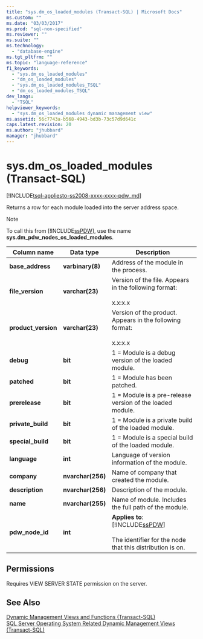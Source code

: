 ```yaml
---
title: "sys.dm_os_loaded_modules (Transact-SQL) | Microsoft Docs"
ms.custom: ""
ms.date: "03/03/2017"
ms.prod: "sql-non-specified"
ms.reviewer: ""
ms.suite: ""
ms.technology: 
  - "database-engine"
ms.tgt_pltfrm: ""
ms.topic: "language-reference"
f1_keywords: 
  - "sys.dm_os_loaded_modules"
  - "dm_os_loaded_modules"
  - "sys.dm_os_loaded_modules_TSQL"
  - "dm_os_loaded_modules_TSQL"
dev_langs: 
  - "TSQL"
helpviewer_keywords: 
  - "sys.dm_os_loaded_modules dynamic management view"
ms.assetid: 56c7743a-b568-4943-bd3b-73c57d9d641c
caps.latest.revision: 20
ms.author: "jhubbard"
manager: "jhubbard"
---
```

# sys.dm_os_loaded_modules (Transact-SQL)
[!INCLUDE[tsql-appliesto-ss2008-xxxx-xxxx-pdw_md](../../relational-databases/system-catalog-views/includes/tsql-appliesto-ss2008-xxxx-xxxx-pdw-md.md)]

  Returns a row for each module loaded into the server address space.  
  
> [!NOTE]  
>  To call this from [!INCLUDE[ssPDW](../../database-engine/configure/windows/includes/sspdw-md.md)], use the name **sys.dm_pdw_nodes_os_loaded_modules**.  
  
|Column name|Data type|Description|  
|-----------------|---------------|-----------------|  
|**base_address**|**varbinary(8)**|Address of the module in the process.|  
|**file_version**|**varchar(23)**|Version of the file. Appears in the following format:<br /><br /> x.x:x.x|  
|**product_version**|**varchar(23)**|Version of the product. Appears in the following format:<br /><br /> x.x:x.x|  
|**debug**|**bit**|1 = Module is a debug version of the loaded module.|  
|**patched**|**bit**|1 = Module has been patched.|  
|**prerelease**|**bit**|1 = Module is a pre-release version of the loaded module.|  
|**private_build**|**bit**|1 = Module is a private build of the loaded module.|  
|**special_build**|**bit**|1 = Module is a special build of the loaded module.|  
|**language**|**int**|Language of version information of the module.|  
|**company**|**nvarchar(256)**|Name of company that created the module.|  
|**description**|**nvarchar(256)**|Description of the module.|  
|**name**|**nvarchar(255)**|Name of module. Includes the full path of the module.|  
|**pdw_node_id**|**int**|**Applies to**: [!INCLUDE[ssPDW](../../database-engine/configure/windows/includes/sspdw-md.md)]<br /><br /> The identifier for the node that this distribution is on.|  
  
## Permissions  
 Requires VIEW SERVER STATE permission on the server.  
  
## See Also  
 [Dynamic Management Views and Functions &#40;Transact-SQL&#41;](../Topic/Dynamic%20Management%20Views%20and%20Functions%20\(Transact-SQL\).md)   
 [SQL Server Operating System Related Dynamic Management Views &#40;Transact-SQL&#41;](../../relational-databases/system-dynamic-management-views/sql-server-operating-system-related-dynamic-management-views-transact-sql.md)  
  
  